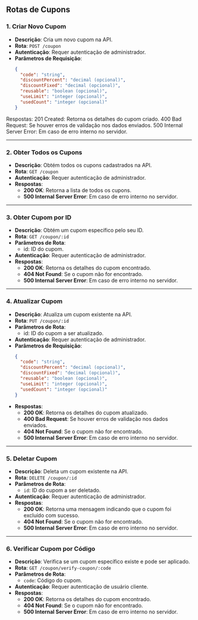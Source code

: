 ## Rotas de Cupons

### 1. Criar Novo Cupom

- **Descrição**: Cria um novo cupom na API.
- **Rota**: `POST /coupon`
- **Autenticação**: Requer autenticação de administrador.
- **Parâmetros de Requisição**:
  ```json
  {
    "code": "string",
    "discountPercent": "decimal (opcional)",
    "discountFixed": "decimal (opcional)",
    "reusable": "boolean (opcional)",
    "useLimit": "integer (opcional)",
    "usedCount": "integer (opcional)"
  }
Respostas:
201 Created: Retorna os detalhes do cupom criado.
400 Bad Request: Se houver erros de validação nos dados enviados.
500 Internal Server Error: Em caso de erro interno no servidor.

-----------------------------------------------------------------------------------

### 2. Obter Todos os Cupons

- **Descrição**: Obtém todos os cupons cadastrados na API.
- **Rota**: `GET /coupon`
- **Autenticação**: Requer autenticação de administrador.
- **Respostas**:
  - **200 OK**: Retorna a lista de todos os cupons.
  - **500 Internal Server Error**: Em caso de erro interno no servidor.

-------------------------------------------------------------------------------------
### 3. Obter Cupom por ID

- **Descrição**: Obtém um cupom específico pelo seu ID.
- **Rota**: `GET /coupon/:id`
- **Parâmetros de Rota**:
  - id: ID do cupom.
- **Autenticação**: Requer autenticação de administrador.
- **Respostas**:
  - **200 OK**: Retorna os detalhes do cupom encontrado.
  - **404 Not Found**: Se o cupom não for encontrado.
  - **500 Internal Server Error**: Em caso de erro interno no servidor.

-------------------------------------------------------------------------------------

### 4. Atualizar Cupom

- **Descrição**: Atualiza um cupom existente na API.
- **Rota**: `PUT /coupon/:id`
- **Parâmetros de Rota**:
  - id: ID do cupom a ser atualizado.
- **Autenticação**: Requer autenticação de administrador.
- **Parâmetros de Requisição**:
  ```json
  {
    "code": "string",
    "discountPercent": "decimal (opcional)",
    "discountFixed": "decimal (opcional)",
    "reusable": "boolean (opcional)",
    "useLimit": "integer (opcional)",
    "usedCount": "integer (opcional)"
  }
- **Respostas**:
  - **200 OK**: Retorna os detalhes do cupom atualizado.
  - **400 Bad Request**: Se houver erros de validação nos dados enviados.
  - **404 Not Found**: Se o cupom não for encontrado.
  - **500 Internal Server Error**: Em caso de erro interno no servidor.

-------------------------------------------------------------------------------------


### 5. Deletar Cupom

- **Descrição**: Deleta um cupom existente na API.
- **Rota**: `DELETE /coupon/:id`
- **Parâmetros de Rota**:
  - `id`: ID do cupom a ser deletado.
- **Autenticação**: Requer autenticação de administrador.
- **Respostas**:
  - **200 OK**: Retorna uma mensagem indicando que o cupom foi excluído com sucesso.
  - **404 Not Found**: Se o cupom não for encontrado.
  - **500 Internal Server Error**: Em caso de erro interno no servidor.

-------------------------------------------------------------------------------------

### 6. Verificar Cupom por Código

- **Descrição**: Verifica se um cupom específico existe e pode ser aplicado.
- **Rota**: `GET /coupon/verify-coupon/:code`
- **Parâmetros de Rota**:
  - `code`: Código do cupom.
- **Autenticação**: Requer autenticação de usuário cliente.
- **Respostas**:
  - **200 OK**: Retorna os detalhes do cupom encontrado.
  - **404 Not Found**: Se o cupom não for encontrado.
  - **500 Internal Server Error**: Em caso de erro interno no servidor.
